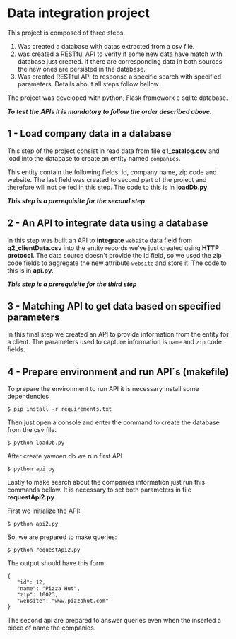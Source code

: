 # Data integration project

This project is composed of three steps. 

1. Was created a database with datas extracted from a csv file. 
2. was created a RESTful API to verify if some new data have match with database just created. If there are corresponding data in both sources the new ones are persisted in the database. 
3. Was created RESTful API to response a specific search with specified parameters. Details about all steps follow bellow.

The project was developed with python, Flask framework e sqlite database.

***To test the APIs it is mandatory to follow the order described above.***

## 1 - Load company data in a database

This step of the project consist in read data from file **q1_catalog.csv** and load into the database to create an entity named `companies`.

This entity contain the following fields: id, company name, zip code and website. The last field was created to second part of the project and therefore will not be fed in this step. The code to this is in **loadDb.py**. 

***This step is a prerequisite for the second step***

## 2 - An API to integrate data using a database

In this step was built an API to **integrate** `website` data field from **q2_clientData.csv** into the entity records we've just created using **HTTP protocol**. The data source doesn't provide the id field, so we used the zip code fields to aggregate the new attribute `website` and store it. The code to this is in **api.py**. 

***This step is a prerequisite for the third step***

## 3 - Matching API to get data based on specified parameters

In this final step we created an API to provide information from the entity for a client. The parameters used to capture information is `name` and `zip` code fields.

## 4 - Prepare environment and run API´s (makefile)

To prepare the environment to run API it is necessary install some dependencies 
 ```
 $ pip install -r requirements.txt
 ```

Then just open a console and enter the command to create the database from the csv file. 
 ```
 $ python loadDb.py
 ```

After create yawoen.db we run first API 
 ```
 $ python api.py
 ```

Lastly to make search about the companies information just run this commands bellow. It is necessary to set both parameters in file **requestApi2.py**.

First we initialize the API:
 ```
 $ python api2.py
 ```

So, we are prepared to make queries:
 ```
 $ python requestApi2.py
 ```

The output should have this form:
 ```
 {
 	"id": 12,
 	"name": "Pizza Hut",
 	"zip": 10023,
 	"website": "www.pizzahut.com"
 }
 ```


The second api are prepared to answer queries even when the inserted a piece of name the companies. 